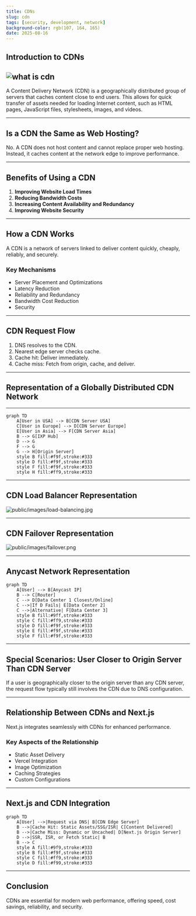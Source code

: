 ```yaml
---
title: CDNs
slug: cdn
tags: [security, development, network]
background-color: rgb(107, 164, 165)
date: 2025-08-16
---
```



## Introduction to CDNs

![what is cdn](https://www.shutterstock.com/image-vector/cdn-content-delivery-network-information-260nw-2250320215.jpg)
---

A Content Delivery Network (CDN) is a geographically distributed group of servers that caches content close to end users. This allows for quick transfer of assets needed for loading Internet content, such as HTML pages, JavaScript files, stylesheets, images, and videos.

---

## Is a CDN the Same as Web Hosting?

No. A CDN does not host content and cannot replace proper web hosting. Instead, it caches content at the network edge to improve performance.

---

## Benefits of Using a CDN

1. **Improving Website Load Times**
2. **Reducing Bandwidth Costs**
3. **Increasing Content Availability and Redundancy**
4. **Improving Website Security**

---

## How a CDN Works

A CDN is a network of servers linked to deliver content quickly, cheaply, reliably, and securely.

### Key Mechanisms

- Server Placement and Optimizations
- Latency Reduction
- Reliability and Redundancy
- Bandwidth Cost Reduction
- Security

---

## CDN Request Flow

1. DNS resolves to the CDN.
2. Nearest edge server checks cache.
3. Cache hit: Deliver immediately.
4. Cache miss: Fetch from origin, cache, and deliver.

---

## Representation of a Globally Distributed CDN Network

---

```mermaid
graph TD
    A[User in USA] --> B[CDN Server USA]
    C[User in Europe] --> D[CDN Server Europe]
    E[User in Asia] --> F[CDN Server Asia]
    B --> G[IXP Hub]
    D --> G
    F --> G
    G --> H[Origin Server]
    style B fill:#f9f,stroke:#333
    style D fill:#f9f,stroke:#333
    style F fill:#f9f,stroke:#333
    style H fill:#ff9,stroke:#333
```

---

## CDN Load Balancer Representation

![public/images/load-balancing.jpg](https://www.cloudflare.com/img/learning/cdn/reliability/load-balance-diagram.png)

---

## CDN Failover Representation

![public/images/failover.png](https://imagekit.io/blog/content/images/2020/06/Happy-User.jpg)

---

## Anycast Network Representation

```mermaid
graph TD
    A[User] --> B[Anycast IP]
    B --> C[Router]
    C --> D[Data Center 1 Closest/Online]
    C -->|If D Fails| E[Data Center 2]
    C -->|Alternative| F[Data Center 3]
    style B fill:#9ff,stroke:#333
    style C fill:#ff9,stroke:#333
    style D fill:#f9f,stroke:#333
    style E fill:#f9f,stroke:#333
    style F fill:#f9f,stroke:#333
```

---

## Special Scenarios: User Closer to Origin Server Than CDN Server

If a user is geographically closer to the origin server than any CDN server, the request flow typically still involves the CDN due to DNS configuration.

---

## Relationship Between CDNs and Next.js

Next.js integrates seamlessly with CDNs for enhanced performance.

### Key Aspects of the Relationship

- Static Asset Delivery
- Vercel Integration
- Image Optimization
- Caching Strategies
- Custom Configurations

---

## Next.js and CDN Integration

```mermaid
graph TD
    A[User] -->|Request via DNS| B[CDN Edge Server]
    B -->|Cache Hit: Static Assets/SSG/ISR| C[Content Delivered]
    B -->|Cache Miss: Dynamic or Uncached| D[Next.js Origin Server]
    D -->|SSR, ISR, or Fetch Static| B
    B --> C
    style A fill:#9f9,stroke:#333
    style B fill:#f9f,stroke:#333
    style C fill:#ff9,stroke:#333
    style D fill:#f99,stroke:#333
```

---

## Conclusion

CDNs are essential for modern web performance, offering speed, cost savings, reliability, and security.

